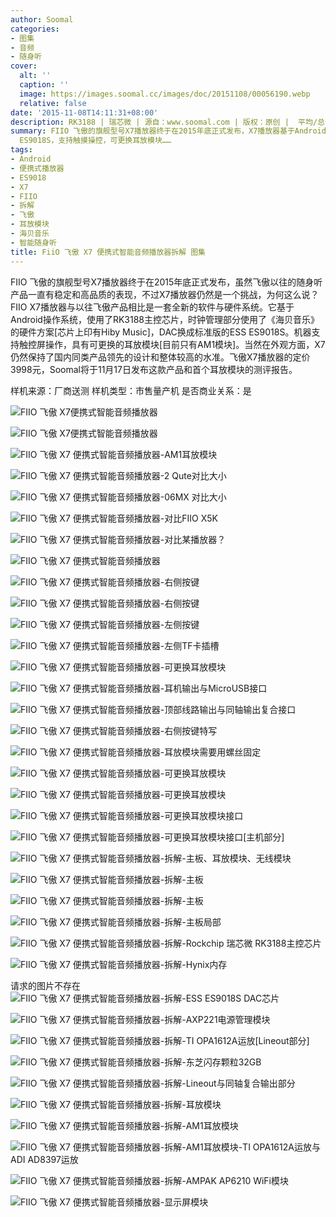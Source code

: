 ```yaml
---
author: Soomal
categories:
- 图集
- 音频
- 随身听
cover:
  alt: ''
  caption: ''
  image: https://images.soomal.cc/images/doc/20151108/00056190.webp
  relative: false
date: '2015-11-08T14:11:31+08:00'
description: RK3188 | 瑞芯微 | 源自：www.soomal.com | 版权：原创 |  平均/总评分：08.48/543
summary: FIIO 飞傲的旗舰型号X7播放器终于在2015年底正式发布，X7播放器基于Android操作系统，使用了RK3188主控芯片，DAC换成标准版的ESS
  ES9018S，支持触摸操控，可更换耳放模块……
tags:
- Android
- 便携式播放器
- ES9018
- X7
- FIIO
- 拆解
- 飞傲
- 耳放模块
- 海贝音乐
- 智能随身听
title: FiiO 飞傲 X7 便携式智能音频播放器拆解 图集
---
```


FIIO 飞傲的旗舰型号X7播放器终于在2015年底正式发布，虽然飞傲以往的随身听产品一直有稳定和高品质的表现，不过X7播放器仍然是一个挑战，为何这么说？FIIO X7播放器与以往飞傲产品相比是一套全新的软件与硬件系统。它基于Android操作系统，使用了RK3188主控芯片，时钟管理部分使用了《海贝音乐》的硬件方案[芯片上印有Hiby Music]，DAC换成标准版的ESS ES9018S。机器支持触控屏操作，具有可更换的耳放模块[目前只有AM1模块]。当然在外观方面，X7仍然保持了国内同类产品领先的设计和整体较高的水准。飞傲X7播放器的定价3998元，Soomal将于11月17日发布这款产品和首个耳放模块的测评报告。

样机来源：厂商送测
样机类型：市售量产机
是否商业关系：是

![FIIO 飞傲 X7便携式智能音频播放器](https://images.soomal.cc/images/doc/20151108/00056153.webp)




![FIIO 飞傲 X7便携式智能音频播放器](https://images.soomal.cc/images/doc/20151108/00056154.webp)




![FIIO 飞傲 X7 便携式智能音频播放器-AM1耳放模块](https://images.soomal.cc/images/doc/20151108/00056155.webp)




![FIIO 飞傲 X7 便携式智能音频播放器-2 Qute对比大小](https://images.soomal.cc/images/doc/20151108/00056156.webp)




![FIIO 飞傲 X7 便携式智能音频播放器-06MX 对比大小](https://images.soomal.cc/images/doc/20151108/00056157.webp)




![FIIO 飞傲 X7 便携式智能音频播放器-对比FIIO X5K](https://images.soomal.cc/images/doc/20151108/00056171.webp)




![FIIO 飞傲 X7 便携式智能音频播放器-对比某播放器？](https://images.soomal.cc/images/doc/20151108/00056172.webp)




![FIIO 飞傲 X7 便携式智能音频播放器](https://images.soomal.cc/images/doc/20151108/00056173.webp)




![FIIO 飞傲 X7 便携式智能音频播放器-右侧按键](https://images.soomal.cc/images/doc/20151108/00056158.webp)




![FIIO 飞傲 X7 便携式智能音频播放器-右侧按键](https://images.soomal.cc/images/doc/20151108/00056159.webp)




![FIIO 飞傲 X7 便携式智能音频播放器-左侧按键](https://images.soomal.cc/images/doc/20151108/00056160.webp)




![FIIO 飞傲 X7 便携式智能音频播放器-左侧TF卡插槽](https://images.soomal.cc/images/doc/20151108/00056161.webp)




![FIIO 飞傲 X7 便携式智能音频播放器-可更换耳放模块](https://images.soomal.cc/images/doc/20151108/00056162.webp)




![FIIO 飞傲 X7 便携式智能音频播放器-耳机输出与MicroUSB接口](https://images.soomal.cc/images/doc/20151108/00056163.webp)




![FIIO 飞傲 X7 便携式智能音频播放器-顶部线路输出与同轴输出复合接口](https://images.soomal.cc/images/doc/20151108/00056164.webp)




![FIIO 飞傲 X7 便携式智能音频播放器-右侧按键特写](https://images.soomal.cc/images/doc/20151108/00056165.webp)




![FIIO 飞傲 X7 便携式智能音频播放器-耳放模块需要用螺丝固定](https://images.soomal.cc/images/doc/20151108/00056166.webp)




![FIIO 飞傲 X7 便携式智能音频播放器-可更换耳放模块](https://images.soomal.cc/images/doc/20151108/00056167.webp)




![FIIO 飞傲 X7 便携式智能音频播放器-可更换耳放模块](https://images.soomal.cc/images/doc/20151108/00056168.webp)




![FIIO 飞傲 X7 便携式智能音频播放器-可更换耳放模块接口](https://images.soomal.cc/images/doc/20151108/00056169.webp)




![FIIO 飞傲 X7 便携式智能音频播放器-可更换耳放模块接口[主机部分]](https://images.soomal.cc/images/doc/20151108/00056170.webp)




![FIIO 飞傲 X7 便携式智能音频播放器-拆解-主板、耳放模块、无线模块](https://images.soomal.cc/images/doc/20151108/00056179.webp)




![FIIO 飞傲 X7 便携式智能音频播放器-拆解-主板](https://images.soomal.cc/images/doc/20151108/00056174.webp)




![FIIO 飞傲 X7 便携式智能音频播放器-拆解-主板](https://images.soomal.cc/images/doc/20151108/00056175.webp)




![FIIO 飞傲 X7 便携式智能音频播放器-拆解-主板局部](https://images.soomal.cc/images/doc/20151108/00056187.webp)




![FIIO 飞傲 X7 便携式智能音频播放器-拆解-Rockchip 瑞芯微 RK3188主控芯片](https://images.soomal.cc/images/doc/20151108/00056176.webp)




![FIIO 飞傲 X7 便携式智能音频播放器-拆解-Hynix内存](https://images.soomal.cc/images/doc/20151108/00056177.webp)




请求的图片不存在
![FIIO 飞傲 X7 便携式智能音频播放器-拆解-ESS ES9018S DAC芯片](https://images.soomal.cc/images/doc/20151108/00056184.webp)




![FIIO 飞傲 X7 便携式智能音频播放器-拆解-AXP221电源管理模块](https://images.soomal.cc/images/doc/20151108/00056185.webp)




![FIIO 飞傲 X7 便携式智能音频播放器-拆解-TI OPA1612A运放[Lineout部分]](https://images.soomal.cc/images/doc/20151108/00056186.webp)




![FIIO 飞傲 X7 便携式智能音频播放器-拆解-东芝闪存颗粒32GB](https://images.soomal.cc/images/doc/20151108/00056188.webp)




![FIIO 飞傲 X7 便携式智能音频播放器-拆解-Lineout与同轴复合输出部分](https://images.soomal.cc/images/doc/20151108/00056189.webp)




![FIIO 飞傲 X7 便携式智能音频播放器-拆解-耳放模块](https://images.soomal.cc/images/doc/20151108/00056180.webp)




![FIIO 飞傲 X7 便携式智能音频播放器-拆解-AM1耳放模块](https://images.soomal.cc/images/doc/20151108/00056181.webp)




![FIIO 飞傲 X7 便携式智能音频播放器-拆解-AM1耳放模块-TI OPA1612A运放与ADI AD8397运放](https://images.soomal.cc/images/doc/20151108/00056182.webp)




![FIIO 飞傲 X7 便携式智能音频播放器-拆解-AMPAK AP6210 WiFi模块](https://images.soomal.cc/images/doc/20151108/00056183.webp)




![FIIO 飞傲 X7 便携式智能音频播放器-显示屏模块](https://images.soomal.cc/images/doc/20151129/00056679.webp)